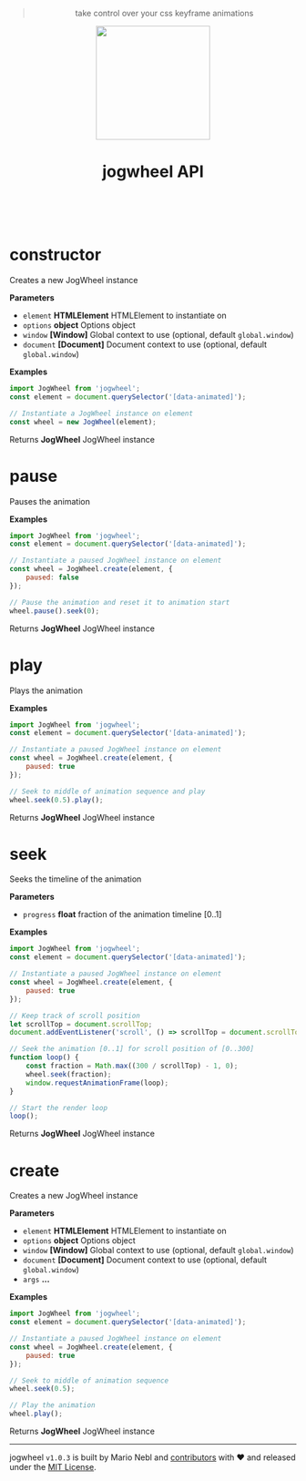 
<header class="jogwheel-header">
	<blockquote class="jogwheel-claim">take control over your css keyframe animations</blockquote>
	<div class="jogwheel-logo" align="center">
		<img width="200" src="https://cdn.rawgit.com/marionebl/jogwheel/master/source/documentation/static/jogwheel.svg" />
	</div>
	<h1 class="jogwheel-name" align="center"> jogwheel API</h1>
	<nav class="jogwheel-navigation">
		<div align="center" class="jogwheel-navigation-list"></div>
	</nav>
</header>
<br />


# constructor

Creates a new JogWheel instance

**Parameters**

-   `element` **HTMLElement** HTMLElement to instantiate on
-   `options` **object** Options object
-   `window` **[Window]** Global context to use (optional, default `global.window`)
-   `document` **[Document]** Document context to use (optional, default `global.window`)

**Examples**

```javascript
import JogWheel from 'jogwheel';
const element = document.querySelector('[data-animated]');

// Instantiate a JogWheel instance on element
const wheel = new JogWheel(element);
```

Returns **JogWheel** JogWheel instance

# pause

Pauses the animation

**Examples**

```javascript
import JogWheel from 'jogwheel';
const element = document.querySelector('[data-animated]');

// Instantiate a paused JogWheel instance on element
const wheel = JogWheel.create(element, {
	paused: false
});

// Pause the animation and reset it to animation start
wheel.pause().seek(0);
```

Returns **JogWheel** JogWheel instance

# play

Plays the animation

**Examples**

```javascript
import JogWheel from 'jogwheel';
const element = document.querySelector('[data-animated]');

// Instantiate a paused JogWheel instance on element
const wheel = JogWheel.create(element, {
	paused: true
});

// Seek to middle of animation sequence and play
wheel.seek(0.5).play();
```

Returns **JogWheel** JogWheel instance

# seek

Seeks the timeline of the animation

**Parameters**

-   `progress` **float** fraction of the animation timeline [0..1]

**Examples**

```javascript
import JogWheel from 'jogwheel';
const element = document.querySelector('[data-animated]');

// Instantiate a paused JogWheel instance on element
const wheel = JogWheel.create(element, {
	paused: true
});

// Keep track of scroll position
let scrollTop = document.scrollTop;
document.addEventListener('scroll', () => scrollTop = document.scrollTop);

// Seek the animation [0..1] for scroll position of [0..300]
function loop() {
	const fraction = Math.max((300 / scrollTop) - 1, 0);
	wheel.seek(fraction);
	window.requestAnimationFrame(loop);
}

// Start the render loop
loop();
```

Returns **JogWheel** JogWheel instance

# create

Creates a new JogWheel instance

**Parameters**

-   `element` **HTMLElement** HTMLElement to instantiate on
-   `options` **object** Options object
-   `window` **[Window]** Global context to use (optional, default `global.window`)
-   `document` **[Document]** Document context to use (optional, default `global.window`)
-   `args` **...** 

**Examples**

```javascript
import JogWheel from 'jogwheel';
const element = document.querySelector('[data-animated]');

// Instantiate a paused JogWheel instance on element
const wheel = JogWheel.create(element, {
	paused: true
});

// Seek to middle of animation sequence
wheel.seek(0.5);

// Play the animation
wheel.play();
```

Returns **JogWheel** JogWheel instance



---
jogwheel `v1.0.3` is built by Mario Nebl and [contributors](./documentation/contributors.md) with :heart:
and released under the [MIT License](./license.md).

[npm-url]: https://www.npmjs.org/package/jogwheel
[npm-image]: https://img.shields.io/npm/v/jogwheel.svg?style=flat-square
[npm-dl-url]: https://www.npmjs.org/package/jogwheel
[npm-dl-image]: http://img.shields.io/npm/dm/jogwheel.svg?style=flat-square

[ci-url]: https://travis-ci.org/marionebl/jogwheel
[ci-image]: https://img.shields.io/travis/marionebl/jogwheel/master.svg?style=flat-square

[coverage-url]: https://coveralls.io/r/marionebl/jogwheel
[coverage-image]: https://img.shields.io/coveralls/marionebl/jogwheel.svg?style=flat-square
[climate-url]: https://codeclimate.com/github/marionebl/jogwheel
[climate-image]: https://img.shields.io/codeclimate/github/marionebl/jogwheel.svg?style=flat-square

[pr-url]: http://issuestats.com/github/marionebl/jogwheel
[pr-image]: http://issuestats.com/github/marionebl/jogwheel/badge/pr?style=flat-square
[issue-url]: undefined
[issue-image]: http://issuestats.com/github/marionebl/jogwheel/badge/issue?style=flat-square

[dependency-manager-image]: https://img.shields.io/badge/tracks%20with-greenkeeper-5ec792.svg?style=flat-square
[dependency-manager-url]: https://github.com/greenkeeperio/greenkeeper
[release-manager-image]: https://img.shields.io/badge/releases%20with-semantic--release-5ec792.svg?style=flat-square
[release-manager-url]: https://github.com/semantic-release/semantic-release
[ecma-image]: https://img.shields.io/badge/babel%20stage-0-5ec792.svg?style=flat-square
[ecma-url]: https://github.com/babel/babel
[codestyle-url]: https://github.com/sindresorhus/xo
[codestyle-image]: https://img.shields.io/badge/code%20style-xo-5ec792.svg?style=flat-square
[license-url]: ./license.md
[license-image]: https://img.shields.io/badge/license-MIT-5ec792.svg?style=flat-square
[commitizen-url]: http://commitizen.github.io/cz-cli/
[commitizen-image]: https://img.shields.io/badge/commitizen-friendly-5ec792.svg?style=flat-square

[gitter-image]: https://img.shields.io/badge/gitter-join%20chat-5ec792.svg?style=flat-square
[gitter-url]: https://gitter.im/sinnerschrader/patternplate

